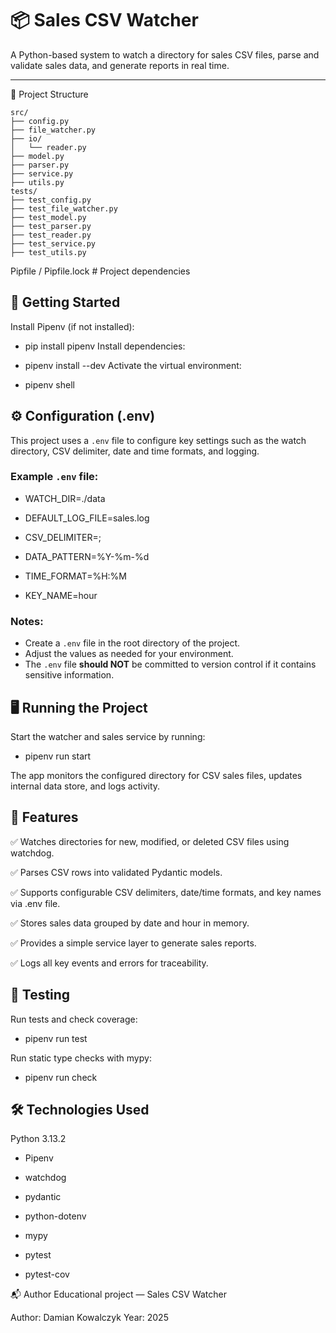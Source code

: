 # 📦 Sales CSV Watcher
A Python-based system to watch a directory for sales CSV files, parse and validate sales data, and generate reports in real time.

---
📁 Project Structure
`````
src/
├── config.py
├── file_watcher.py
├── io/
│   └── reader.py
├── model.py
├── parser.py
├── service.py
├── utils.py
tests/
├── test_config.py
├── test_file_watcher.py
├── test_model.py
├── test_parser.py
├── test_reader.py
├── test_service.py
├── test_utils.py
`````
Pipfile / Pipfile.lock  # Project dependencies

## 🚀 Getting Started
Install Pipenv (if not installed):

- pip install pipenv
Install dependencies:

- pipenv install --dev
Activate the virtual environment:

- pipenv shell

## ⚙️ Configuration (.env)

This project uses a `.env` file to configure key settings such as the watch directory, 
CSV delimiter, date and time formats, and logging.

### Example `.env` file:

- WATCH_DIR=./data

- DEFAULT_LOG_FILE=sales.log

- CSV_DELIMITER=;

- DATA_PATTERN=%Y-%m-%d

- TIME_FORMAT=%H:%M

- KEY_NAME=hour

### Notes:
- Create a `.env` file in the root directory of the project.
- Adjust the values as needed for your environment.
- The `.env` file **should NOT** be committed to version control if it contains sensitive information. 


## 🖥️ Running the Project
Start the watcher and sales service by running:

- pipenv run start

The app monitors the configured directory for CSV sales files, updates internal data store, and logs activity.

## 🧠 Features
✅ Watches directories for new, modified, or deleted CSV files using watchdog.

✅ Parses CSV rows into validated Pydantic models.

✅ Supports configurable CSV delimiters, date/time formats, and key names via .env file.

✅ Stores sales data grouped by date and hour in memory.

✅ Provides a simple service layer to generate sales reports.

✅ Logs all key events and errors for traceability.

## 🧪 Testing
Run tests and check coverage:

- pipenv run test

Run static type checks with mypy:

- pipenv run check

## 🛠 Technologies Used
Python 3.13.2

- Pipenv

- watchdog

- pydantic

- python-dotenv

- mypy

- pytest

- pytest-cov

📬 Author
Educational project — Sales CSV Watcher

Author: Damian Kowalczyk
Year: 2025